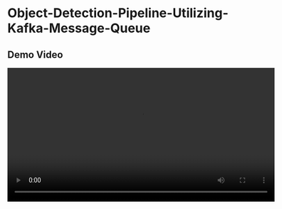 # Object-Detection-Pipeline-Utilizing-Kafka-Message-Queue

## Demo Video

<video width="600" controls>
  <source src="https://github.com/Mohamedadlyi/Object-Detection-Pipeline-Utilizing-Kafka-Message-Queue/blob/main/SC.mp4" type="video/mp4">
</video>
